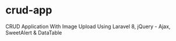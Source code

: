 # crud-app
 CRUD Application With Image Upload Using Laravel 8, jQuery - Ajax, SweetAlert & DataTable
